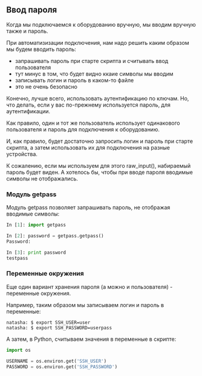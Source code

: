 ## Ввод пароля

Когда мы подключаемся к оборудованию вручную, мы вводим вручную также и пароль.

При автоматизизации подключения, нам надо решить каким образом мы будем вводить пароль:
* запрашивать пароль при старте скрипта и считывать ввод пользователя
 * тут минус в том, что будет видно ккаие символы мы вводим
* записывать логин и пароль в каком-то файле
 * это не очень безопасно

Конечно, лучше всего, использовать аутентификацию по ключам. Но, что делать, если у вас по-прежнему используется пароль, для аутентификации.

Как правило, один и тот же пользователь использует одинакового пользователя и пароль для подключения к оборудованию.

И, как правило, будет достаточно запросить логин и пароль при старте скрипта, а затем использовать их для подключения на разные устройства.

К сожалению, если мы используем для этого raw_input(), набираемый пароль будет виден. А хотелось бы, чтобы при вводе пароля вводимые символы не отображались.

### Модуль getpass

Модуль getpass позволяет запрашивать пароль, не отображая вводимые символы:
```python
In [1]: import getpass

In [2]: password = getpass.getpass()
Password:

In [3]: print password
testpass
```

### Переменные окружения

Еще один вариант хранения пароля (а можно и пользователя) - переменные окружения.

Например, таким образом мы записываем логин и пароль в переменные:
```
natasha: $ export SSH_USER=user
natasha: $ export SSH_PASSWORD=userpass
```

А затем, в Python, считываем значения в переменные в скрипте:
```python
import os

USERNAME = os.environ.get('SSH_USER')
PASSWORD = os.environ.get('SSH_PASSWORD')
```

